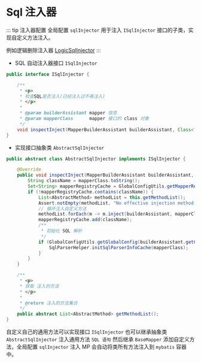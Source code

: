 # Sql 注入器

::: tip 注入器配置
全局配置 `sqlInjector` 用于注入 `ISqlInjector` 接口的子类，实现自定义方法注入。

例如逻辑删除注入器 [LogicSqlInjector](https://gitee.com/baomidou/mybatis-plus/blob/3.0/mybatis-plus-extension/src/main/java/com/baomidou/mybatisplus/extension/injector/LogicSqlInjector.java)
:::

- SQL 自动注入器接口 `ISqlInjector`
```java
public interface ISqlInjector {

    /**
     * <p>
     * 检查SQL是否注入(已经注入过不再注入)
     * </p>
     *
     * @param builderAssistant mapper 信息
     * @param mapperClass      mapper 接口的 class 对象
     */
    void inspectInject(MapperBuilderAssistant builderAssistant, Class<?> mapperClass);
}
```

- 实现接口抽象类 `AbstractSqlInjector`
```java
public abstract class AbstractSqlInjector implements ISqlInjector {

    @Override
    public void inspectInject(MapperBuilderAssistant builderAssistant, Class<?> mapperClass) {
        String className = mapperClass.toString();
        Set<String> mapperRegistryCache = GlobalConfigUtils.getMapperRegistryCache(builderAssistant.getConfiguration());
        if (!mapperRegistryCache.contains(className)) {
            List<AbstractMethod> methodList = this.getMethodList();
            Assert.notEmpty(methodList, "No effective injection method was found.");
            // 循环注入自定义方法
            methodList.forEach(m -> m.inject(builderAssistant, mapperClass));
            mapperRegistryCache.add(className);
            /**
             * 初始化 SQL 解析
             */
            if (GlobalConfigUtils.getGlobalConfig(builderAssistant.getConfiguration()).isSqlParserCache()) {
                SqlParserHelper.initSqlParserInfoCache(mapperClass);
            }
        }
    }

    /**
     * <p>
     * 获取 注入的方法
     * </p>
     *
     * @return 注入的方法集合
     */
    public abstract List<AbstractMethod> getMethodList();
}
```

自定义自己的通用方法可以实现接口 `ISqlInjector` 也可以继承抽象类  `AbstractSqlInjector` 注入通用方法 `SQL 语句` 然后继承 `BaseMapper` 添加自定义方法，全局配置 `sqlInjector` 注入 MP 会自动将类所有方法注入到 `mybatis` 容器中。
